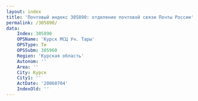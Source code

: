 ```yaml
---
layout: index
title: 'Почтовый индекс 305890: отделение почтовой связи Почты России'
permalink: /305890/
data:
    Index: 305890
    OPSName: 'Курск МСЦ Уч. Тары'
    OPSType: Ти
    OPSSubm: 305960
    Region: 'Курская область'
    Autonom: ''
    Area: ''
    City: Курск
    City1: ''
    ActDate: '20060704'
    IndexOld: ''
---
```

